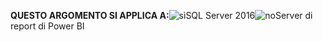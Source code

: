 **QUESTO ARGOMENTO SI APPLICA A:**![sì](media/yes.png)SQL Server 2016![no](media/no.png)Server di report di Power BI